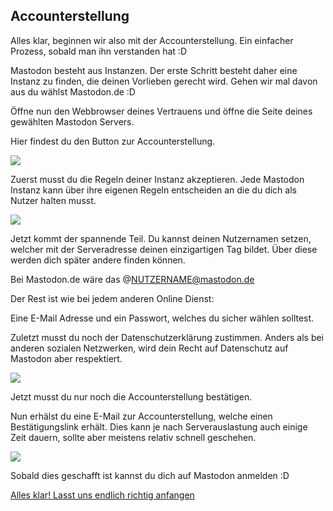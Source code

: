 ## Accounterstellung

Alles klar, beginnen wir also mit der Accounterstellung. Ein einfacher Prozess, sobald man ihn verstanden hat :D

Mastodon besteht aus Instanzen. Der erste Schritt besteht daher eine Instanz zu finden, die deinen Vorlieben gerecht wird. Gehen wir mal davon aus du wählst Mastodon.de :D

Öffne nun den Webbrowser deines Vertrauens und öffne die Seite deines gewählten Mastodon Servers.

Hier findest du den Button zur Accounterstellung.

![](img/guide/accounterstellung.png)

Zuerst musst du die Regeln deiner Instanz akzeptieren. Jede Mastodon Instanz kann über ihre eigenen Regeln entscheiden an die du dich als Nutzer halten musst. 

![](img/guide/accounterstellung-01.png)

Jetzt kommt der spannende Teil.
Du kannst deinen Nutzernamen setzen, welcher mit der Serveradresse deinen einzigartigen Tag bildet. Über diese werden dich später andere finden können.

Bei Mastodon.de wäre das @NUTZERNAME@mastodon.de

Der Rest ist wie bei jedem anderen Online Dienst:

Eine E-Mail Adresse und ein Passwort, welches du sicher wählen solltest.

Zuletzt musst du noch der Datenschutzerklärung zustimmen. Anders als bei anderen sozialen Netzwerken, wird dein Recht auf Datenschutz auf Mastodon aber respektiert.

![](img/guide/accounterstellung-02.png)

Jetzt musst du nur noch die Accounterstellung bestätigen.

Nun erhälst du eine E-Mail zur Accounterstellung, welche einen Bestätigungslink erhält. Dies kann je nach Serverauslastung auch einige Zeit dauern, sollte aber meistens relativ schnell geschehen.

![](img/guide/accounterstellung-03.png)

Sobald dies geschafft ist kannst du dich auf Mastodon anmelden :D

[Alles klar! Lasst uns endlich richtig anfangen](/guide/erste%20schritte)
